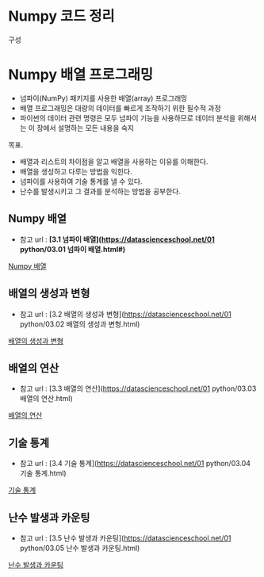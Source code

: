 # Numpy 코드 정리



구성

# Numpy 배열 프로그래밍

- 넘파이(NumPy) 패키지를 사용한 배열(array) 프로그래밍
- 배열 프로그래밍은 대량의 데이터를 빠르게 조작하기 위한 필수적 과정
- 파이썬의 데이터 관련 명령은 모두 넘파이 기능을 사용하므로 데이터 분석을 위해서는 이 장에서 설명하는 모든 내용을 숙지

목표.

- 배열과 리스트의 차이점을 알고 배열을 사용하는 이유를 이해한다.
- 배열을 생성하고 다루는 방법을 익힌다.
- 넘파이를 사용하여 기술 통계를 낼 수 있다.
- 난수를 발생시키고 그 결과를 분석하는 방법을 공부한다.

## Numpy 배열

- 참고 url : **[3.1 넘파이 배열](https://datascienceschool.net/01 python/03.01 넘파이 배열.html#)**

[Numpy 배열](https://www.notion.so/Numpy-25ed577bdf3244edb216e8ed9b2d2a2c)

## 배열의 생성과 변형

- 참고 url : [3.2 배열의 생성과 변형](https://datascienceschool.net/01 python/03.02 배열의 생성과 변형.html)

[배열의 생성과 변형](https://www.notion.so/e2497b9bdc1948aabb399d2ae6c1bd5e)

## 배열의 연산

- 참고 url : [3.3 배열의 연산](https://datascienceschool.net/01 python/03.03 배열의 연산.html)

[배열의 연산](https://www.notion.so/6d02f7bf4dc74523abbcbb9110bbf175)

## 기술 통계

- 참고 url : [3.4 기술 통계](https://datascienceschool.net/01 python/03.04 기술 통계.html)

[기술 통계](https://www.notion.so/438a1bf58dc74c2683bd444d8a465028)

## 난수 발생과 카운팅

- 참고 url : [3.5 난수 발생과 카운팅](https://datascienceschool.net/01 python/03.05 난수 발생과 카운팅.html)

[난수 발생과 카운팅](https://www.notion.so/02a5e7b607aa4c03af6f77d3086b5c30)
